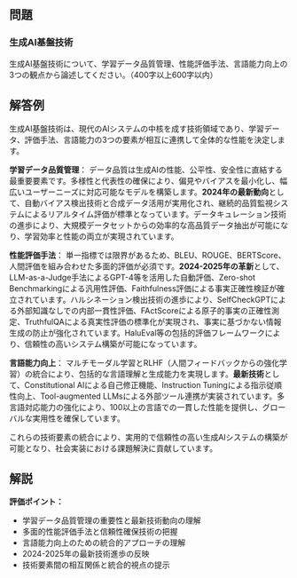 ## 問題
### 生成AI基盤技術
生成AI基盤技術について、学習データ品質管理、性能評価手法、言語能力向上の3つの観点から論述してください。（400字以上600字以内）

## 解答例

生成AI基盤技術は、現代のAIシステムの中核を成す技術領域であり、学習データ、評価手法、言語能力の3つの要素が相互に連携して全体的な性能を決定します。

**学習データ品質管理**：
データ品質は生成AIの性能、公平性、安全性に直結する最重要要素です。多様性と代表性の確保により、偏見やバイアスを最小化し、幅広いユーザーニーズに対応可能なモデルを構築します。**2024年の最新動向**として、自動バイアス検出技術と合成データ活用が実用化され、継続的品質監視システムによるリアルタイム評価が標準となっています。データキュレーション技術の進歩により、大規模データセットからの効率的な高品質データ抽出が可能になり、学習効率と性能の両立が実現されています。

**性能評価手法**：
単一指標では限界があるため、BLEU、ROUGE、BERTScore、人間評価を組み合わせた多面的評価が必須です。**2024-2025年の革新**として、LLM-as-a-Judge手法によるGPT-4等を活用した自動評価、Zero-shot Benchmarkingによる汎用性評価、Faithfulness評価による事実正確性検証が確立されています。ハルシネーション検出技術の進歩により、SelfCheckGPTによる外部知識なしでの内部一貫性評価、FActScoreによる原子的事実の正確性測定、TruthfulQAによる真実性評価の標準化が実現され、事実に基づかない情報生成の防止が強化されています。HaluEval等の包括的評価フレームワークにより、信頼性の高いシステム構築が可能になっています。

**言語能力向上**：
マルチモーダル学習とRLHF（人間フィードバックからの強化学習）の統合により、包括的な言語理解と生成能力を実現します。**最新技術**として、Constitutional AIによる自己修正機能、Instruction Tuningによる指示従順性向上、Tool-augmented LLMsによる外部ツール連携が実装されています。多言語対応能力の強化により、100以上の言語での一貫した性能を提供し、グローバルな実用性を確保しています。

これらの技術要素の統合により、実用的で信頼性の高い生成AIシステムの構築が可能となり、社会実装における課題解決に貢献しています。

## 解説

**評価ポイント：**

- 学習データ品質管理の重要性と最新技術動向の理解
- 多面的性能評価手法と信頼性確保技術の把握
- 言語能力向上のための統合的アプローチの理解
- 2024-2025年の最新技術進歩の反映
- 技術要素間の相互関係と統合的視点の提示 